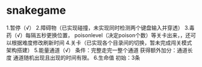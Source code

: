 # snakegame

1.暂停（√）
2.障碍物（已实现碰撞，未实现同时检测两个键盘输入并穿透）
3.毒药（√）每隔五秒更换位置， poisonlevel（决定poison个数）等关卡出来，，还可以根据难度修改刷新时间
4.关卡（已实现各个目录间的切换，暂未完成闯关模式架构搭建）
5.能量通道（√） 条件：完整走完一整个通道 获得额外加分：通道长度 通道随机出现且出现的时间有限。
6.生命值  初始：3条
